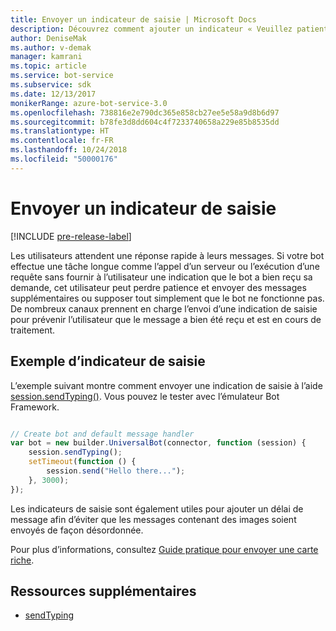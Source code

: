 ```yaml
---
title: Envoyer un indicateur de saisie | Microsoft Docs
description: Découvrez comment ajouter un indicateur « Veuillez patienter » pour indiquer à un utilisateur qu’un bot traite une demande à l’aide du Kit SDK &Bot Builder pour Node.js
author: DeniseMak
ms.author: v-demak
manager: kamrani
ms.topic: article
ms.service: bot-service
ms.subservice: sdk
ms.date: 12/13/2017
monikerRange: azure-bot-service-3.0
ms.openlocfilehash: 738816e2e790dc365e858cb27ee5e58a9d8b6d97
ms.sourcegitcommit: b78fe3d8dd604c4f7233740658a229e85b8535dd
ms.translationtype: HT
ms.contentlocale: fr-FR
ms.lasthandoff: 10/24/2018
ms.locfileid: "50000176"
---
```

# <a name="send-a-typing-indicator"></a>Envoyer un indicateur de saisie 

[!INCLUDE [pre-release-label](../includes/pre-release-label-v3.md)]

Les utilisateurs attendent une réponse rapide à leurs messages. Si votre bot effectue une tâche longue comme l’appel d’un serveur ou l’exécution d’une requête sans fournir à l’utilisateur une indication que le bot a bien reçu sa demande, cet utilisateur peut perdre patience et envoyer des messages supplémentaires ou supposer tout simplement que le bot ne fonctionne pas.
De nombreux canaux prennent en charge l’envoi d’une indication de saisie pour prévenir l’utilisateur que le message a bien été reçu et est en cours de traitement.


## <a name="typing-indicator-example"></a>Exemple d’indicateur de saisie

L’exemple suivant montre comment envoyer une indication de saisie à l’aide [session.sendTyping()][SendTyping].  Vous pouvez le tester avec l’émulateur Bot Framework.


```javascript

// Create bot and default message handler
var bot = new builder.UniversalBot(connector, function (session) {
    session.sendTyping();
    setTimeout(function () {
        session.send("Hello there...");
    }, 3000);
});
```

Les indicateurs de saisie sont également utiles pour ajouter un délai de message afin d’éviter que les messages contenant des images soient envoyés de façon désordonnée.

Pour plus d’informations, consultez [Guide pratique pour envoyer une carte riche](bot-builder-nodejs-send-rich-cards.md).


## <a name="additional-resources"></a>Ressources supplémentaires

* [sendTyping][SendTyping]


[SendTyping]: https://docs.botframework.com/en-us/node/builder/chat-reference/classes/_botbuilder_d_.session#sendtyping
[IMessage]: http://docs.botframework.com/en-us/node/builder/chat-reference/interfaces/_botbuilder_d_.imessage
